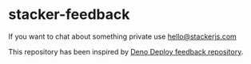 # stacker-feedback

If you want to chat about something private use hello@stackerjs.com

This repository has been inspired by [Deno Deploy feedback repository](https://github.com/denoland/deploy_feedback).
